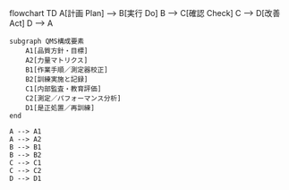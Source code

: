 flowchart TD
    A[計画 Plan] --> B[実行 Do]
    B --> C[確認 Check]
    C --> D[改善 Act]
    D --> A

    subgraph QMS構成要素
        A1[品質方針・目標]
        A2[力量マトリクス]
        B1[作業手順／測定器校正]
        B2[訓練実施と記録]
        C1[内部監査・教育評価]
        C2[測定／パフォーマンス分析]
        D1[是正処置／再訓練]
    end

    A --> A1
    A --> A2
    B --> B1
    B --> B2
    C --> C1
    C --> C2
    D --> D1
